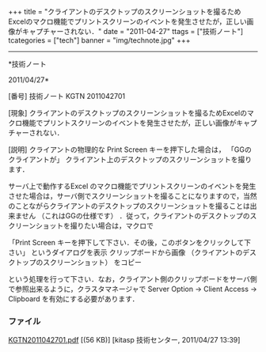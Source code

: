 ﻿+++
title = "クライアントのデスクトップのスクリーンショットを撮るためExcelのマクロ機能でプリントスクリーンのイベントを発生させたが，正しい画像がキャプチャーされない．"
date = "2011-04-27"
ttags = ["技術ノート"]
tcategories = ["tech"]
banner = "img/technote.jpg"
+++

-----------------------------------------------------------------------------------------------------------------------------

*技術ノート

2011/04/27*


[番号]
技術ノート KGTN 2011042701

[現象]
クライアントのデスクトップのスクリーンショットを撮るためExcelのマクロ機能でプリントスクリーンのイベントを発生させたが，正しい画像がキャプチャーされない．

[説明]
クライアントの物理的な Print Screen キーを押下した場合は，
「GGのクライアントが」
クライアント上のデスクトップのスクリーンショットを撮ります．

サーバ上で動作するExcel
のマクロ機能でプリントスクリーンのイベントを発生させた場合は，サーバ側でスクリーンショットを撮ることになりますので，当然のことながらクライアントのデスクトップのスクリーンショットを撮ることは出来ません
（これはGGの仕様です）
．従って，クライアントのデスクトップのスクリーンショットを撮りたい場合は，マクロで

「Print Screen
キーを押下して下さい．その後，このボタンをクリックして下さい」
というダイアログを表示
クリップボードから画像
（クライアントのデスクトップのスクリーンショット） をコピー

という処理を行って下さい．なお，クライアント側のクリップボードをサーバ側で参照出来るように，クラスタマネージャで
Server Option → Client Access → Clipboard を有効にする必要があります．


### ファイル

 
 


[KGTN2011042701.pdf](http://techreport.kitasp.net/attachments/download/548/KGTN2011042701.pdf)
 [(56 KB)] [kitasp 技術センター, 2011/04/27
13:39]


 


 


